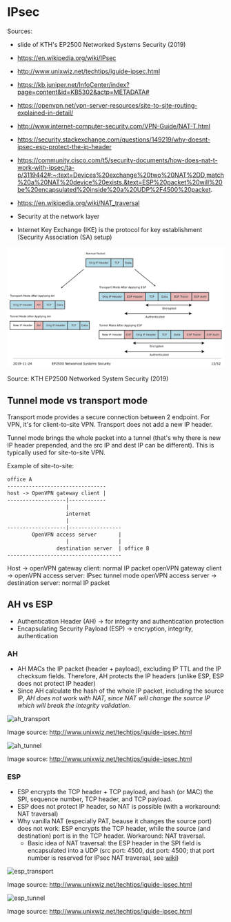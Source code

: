 # IPsec

Sources:

- slide of KTH's EP2500 Networked Systems Security (2019)
- https://en.wikipedia.org/wiki/IPsec
- http://www.unixwiz.net/techtips/iguide-ipsec.html
- https://kb.juniper.net/InfoCenter/index?page=content&id=KB5302&actp=METADATA#
- https://openvpn.net/vpn-server-resources/site-to-site-routing-explained-in-detail/
- http://www.internet-computer-security.com/VPN-Guide/NAT-T.html
- https://security.stackexchange.com/questions/149219/why-doesnt-ipsec-esp-protect-the-ip-header
- https://community.cisco.com/t5/security-documents/how-does-nat-t-work-with-ipsec/ta-p/3119442#:~:text=Devices%20exchange%20two%20NAT%2DD,match%20a%20NAT%20device%20exists.&text=ESP%20packet%20will%20be%20encapsulated%20inside%20a%20UDP%2F4500%20packet.
- https://en.wikipedia.org/wiki/NAT_traversal

- Security at the network layer
- Internet Key Exchange (IKE) is the protocol for key establishment (Security Association (SA) setup)

![ipsec](../images/ipsec.png)

Source: KTH EP2500 Networked System Security (2019)

## Tunnel mode vs transport mode

Transport mode provides a secure connection between 2 endpoint. For VPN, it's for client-to-site VPN. Transport does not add a new IP header.

Tunnel mode brings the whole packet into a tunnel (that's why there is new IP header prepended, and the src IP and dest IP can be different). This is typically used for site-to-site VPN.

Example of site-to-site:

```
office A
--------------------------------
host -> OpenVPN gateway client |
-------------------|------------
                   |
                   internet
                   |
-------------------|-----------------
        OpenVPN access server       |
                   |                |
                destination server  | office B
-------------------------------------
```

Host -> openVPN gateway client: normal IP packet
openVPN gateway client -> openVPN access server: IPsec tunnel mode
openVPN access server -> destination server: normal IP packet

## AH vs ESP

- Authentication Header (AH) -> for integrity and authentication protection
- Encapsulating Security Payload (ESP) -> encryption, integrity, authentication

### AH

- AH MACs the IP packet (header + payload), excluding IP TTL and the IP checksum fields. Therefore, AH protects the IP headers (unlike ESP, ESP does not protect IP header)
- Since AH calculate the hash of the whole IP packet, including the source IP, *AH does not work with NAT, since NAT will change the source IP which will break the integrity validation*.

![ah_transport](http://www.unixwiz.net/images/IPSec-AH-Transport-Mode.gif)

Image source: http://www.unixwiz.net/techtips/iguide-ipsec.html

![ah_tunnel](http://www.unixwiz.net/images/IPSec-AH-Tunnel-Mode.gif)

Image source: http://www.unixwiz.net/techtips/iguide-ipsec.html

### ESP

- ESP encrypts the TCP header + TCP payload, and hash (or MAC) the SPI, sequence number, TCP header, and TCP payload.
- ESP does not protect IP header, so NAT is possible (with a workaround: NAT traversal)
- Why vanilla NAT (especially PAT, beause it changes the source port) does not work: ESP encrypts the TCP header, while the source (and destination) port is in the TCP header. Workaround: NAT traversal.
  - Basic idea of NAT traversal: the ESP header in the SPI field is encapsulated into a UDP (src port: 4500, dst port: 4500; that port number is reserved for IPsec NAT traversal, see [wiki](https://en.wikipedia.org/wiki/NAT_traversal))

![esp_transport](http://www.unixwiz.net/images/IPSec-ESP-Transport-Mode.gif)

Image source: http://www.unixwiz.net/techtips/iguide-ipsec.html

![esp_tunnel](http://www.unixwiz.net/images/IPSec-ESP-Tunnel-Mode.gif)

Image source: http://www.unixwiz.net/techtips/iguide-ipsec.html
